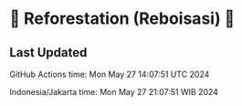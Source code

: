 
# 🌳 Reforestation (Reboisasi) 🌲

## Last Updated

GitHub Actions time: Mon May 27 14:07:51 UTC 2024

Indonesia/Jakarta time: Mon May 27 21:07:51 WIB 2024
